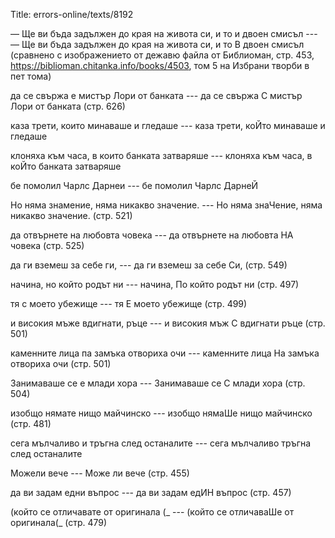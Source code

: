Title: errors-online/texts/8192

— Ще ви бъда задължен до края на живота си, и то и двоен смисъл ---
— Ще ви бъда задължен до края на живота си, и то В двоен смисъл (сравнено с изображението от дежавю файла от Библиоман, стр. 453, https://biblioman.chitanka.info/books/4503, том 5 на Избрани творби в пет тома)

да се свържа е мистър Лори от банката --- да се свържа С мистър Лори от банката (стр. 626)

каза трети, които минаваше и гледаше --- каза трети, коЙто минаваше и гледаше

клоняха към часа, в които банката затваряше --- клоняха към часа, в коЙто банката затваряше

бе помолил Чарлс Дарнеи --- бе помолил Чарлс ДарнеЙ

Но няма знамение, няма никакво значение. --- Но няма знаЧение, няма никакво значение. (стр. 521)

да отвърнете на любовта човека --- да отвърнете на любовта НА човека (стр. 525)

да ги вземеш за себе ги, --- да ги вземеш за себе Си, (стр. 549)

начина, но който родът ни --- начина, По който родът ни (стр. 497)

тя с моето убежище --- тя Е моето убежище (стр. 499)

и високия мъже вдигнати, ръце ---  и високия мъж С вдигнати ръце (стр. 501)

каменните лица па замъка отвориха очи --- каменните лица На замъка отвориха очи (стр. 501)

Занимаваше се е млади хора --- Занимаваше се С млади хора (стр. 504)

изобщо нямате нищо майчинско --- изобщо нямаШе нищо майчинско (стр. 481)

сега мълчаливо и тръгна след останалите --- сега мълчаливо тръгна след останалите

Можели вече --- Може ли вече (стр. 455)

да ви задам едни въпрос --- да ви задам едИН въпрос (стр. 457)

(който се отличавате от оригинала (_ --- (който се отличаваШе от оригинала(_ (стр. 479)

